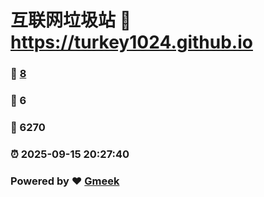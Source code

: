 # 互联网垃圾站 :link: https://turkey1024.github.io 
### :page_facing_up: [8](https://turkey1024.github.io/tag.html) 
### :speech_balloon: 6 
### :hibiscus: 6270 
### :alarm_clock: 2025-09-15 20:27:40 
### Powered by :heart: [Gmeek](https://github.com/Meekdai/Gmeek)
